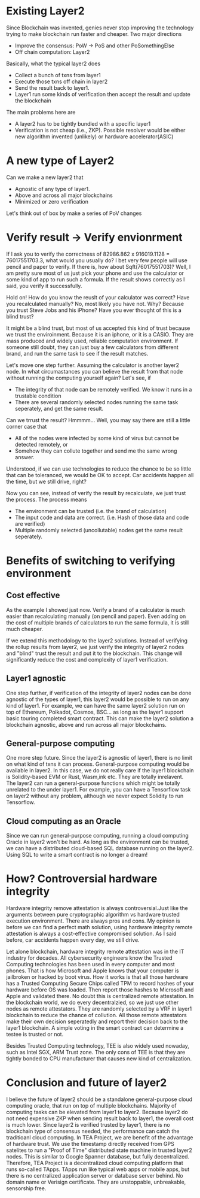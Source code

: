 # Existing Layer2
Since Blockchain was invented, genies never stop improving the technology trying to make blockchain run faster and cheaper. Two major directions
- Improve the consensus: PoW -> PoS and other PoSomethingElse
- Off chain computation: Layer2

Basically, what the typical layer2 does
- Collect a bunch of txns from layer1
- Execute those txns off chain in layer2
- Send the result back to layer1.
- Layer1 run some kinds of verification then accept the result and update the blockchain

The main problems here are
- A layer2 has to be tightly bundled with a specific layer1
- Verification is not cheap (i.e., ZKP). Possible resolver would be either new algorithm invented (unlikely) or hardware accelerator(ASIC)

# A new type of Layer2
Can we make a new layer2 that
- Agnostic of any type of layer1. 
- Above and across all major blockchains 
- Minimized or zero verification

Let's think out of box by make a series of PoV changes

# Verify result -> Verify envionrment
If I ask you to verify the correctness of 82986.862 x 916019.1128 = 76017551703.3, what would you usually do? 
I bet very few people will use pencil and paper to verify. If there is, how about Sqft(76017551703)? Well, I am pretty sure most of us just pick your phone and use the calculator or some kind of app to run such a formula. If the result shows correctly as I said, you verify it successfully. 

Hold on! How do you know the reuslt of your calculator was correct? Have you recalculated manually? No, most likely you have not. Why? Because you trust Steve Jobs and his iPhone? Have you ever thought of this is a blind trust? 

It might be a blind trust, but most of us accepted this kind of trust because we trust the enviroinment. Because it is an iphone, or it is a CASIO. They are mass produced and widely used, reliable computation environment. If someone still doubt, they can just buy a few calculators from different brand, and run the same task to see if the result matches. 

Let's move one step further. Assuming the calculator is another layer2 node. In what circumastances you can believe the result from that node without running the computing yourself again? Let's see, if 
- The integrity of that node can be remotely verified. We know it runs in a trustable condition
- There are several randomly selected nodes running the same task seperately, and get the same result.

Can we trrust the result? Hmmmm... Well, you may say there are still a little corner case that
- All of the nodes were infected by some kind of virus but cannot be detected remotely, or 
- Somehow they can collute together and send me the same wrong answer.

Understood, if we can use technologies to reduce the chance to be so little that can be toleranced, we would be OK to accept. Car accidents happen all the time, but we still drive, right?

Now you can see, instead of verify the result by recalculate, we just trust the process. The process means
- The environment can be trusted (i.e. the brand of calculation)
- The input code and data are correct. (i.e. Hash of those data and code are verified)
- Multiple randomly selected (uncollutable) nodes get the same result seperately.

# Benefits of switching to verifying environment
## Cost effective
As the example I showed just now. Verify a brand of a calculator is much easier than recalculating manually (on pencil and paper). Even adding on the cost of multiple brands of calculators to run the same formula, it is still much cheaper. 

If we extend this methodology to the layer2 solutions. Instead of verifying the rollup results from layer2, we just verify the integrity of layer2 nodes and "blind" trust the result and put it to the blockchain. This change will significantly reduce the cost and complexity of layer1 verification.

## Layer1 agnostic
One step further, if verification of the integrity of layer2 nodes can be done agnostic of the types of layer1, this layer2 would be possible to run on any kind of layer1. For example, we can have the same layer2 solution run on top of Ethereum, Polkadot, Cosmos, BSC... as long as the layer1 support basic touring completed smart contract. This can make the layer2 solution a blockchain agnostic, above and run across all major blockchains.

## General-purpose computing
One more step future. Since the layer2 is agnostic of layer1, there is no limit on what kind of txns it can process. General-purpose computing would be available in layer2. In this case, we do not really care if the layer1 blockchain is Solidity-based EVM or Rust, Wasm,ink etc. They are totally inrelavent. The layer2 can run a general-purpose functions which might be totally unrelated to the under layer1. For example, you can have a Tensorflow task on layer2 without any problem, although we never expect Solidity to run Tensorflow. 

## Cloud computing as an Oracle
Since we can run general-purpose computing, running a cloud computing Oracle in layer2 won't be hard. As long as the environment can be trusted, we can have a distributed cloud-based SQL database running on the layer2. Using SQL to write a smart contract is no longer a dream!

# How? Controversial hardware integrity
Hardware integrity remove attestation is always controversial.Just like the arguments between pure cryptographic algorithm vs hardware trusted execution environment. There are always pros and cons. My opinion is before we can find a perfect math solution, using hardware integrity remote attestation is always a cost-effective compromised solution. As I said before, car accidents happen every day, we still drive. 

Let alone blockchain, hardware integrity remote attestation was in the IT industry for decades. All cybersecurity engineers know the Trusted Computing technologies has been used in every computer and most phones. That is how Microsoft and Apple knows that your computer is jailbroken or hacked by boot virus. How it works is that all those hardware has a Trusted Computing Secure Chips called TPM to record hashes of your hardware before OS was loaded. Then report those hashes to Microsoft and Apple and validated there. No doubt this is centralized remote attestation. In the blockchain world, we do every decentralzied, so we just use other nodes as remote attestators. They are randomly selected by a VRF in layer1 blockchain to reduce the chance of collution. All those remote attestators make their own decision seperatedly and report their decision back to the layer1 blockchain. A simple voting in the smart contract can determine a testee is trusted or not.

Besides Trusted Computing technology, TEE is also widely used nowaday, such as Intel SGX, ARM Trust zone. The only cons of TEE is that they are tightly bonded to CPU manufacturer that causes new kind of centralization. 

# Conclusion and future of layer2
I believe the future of layer2 should be a standalone general-purpose cloud computing oracle, that run on top of multiple blockchains. Majority of computing tasks can be elevated from layer1 to layer2. Because layer2 do not need expensive ZKP when sending result back to layer1, the overall cost is much lower. Since layer2 is verified trusted by layer1, there is no blockchain type of consensus needed, the performance can catch the traditioanl cloud computing. In TEA Project, we are benefit of the advantage of hardware trust. We use the timestamp directly received from GPS satelites to run a  "Proof of Time" distributed state machine in trusted layer2 nodes. This is similar to Google Spanner database, but fully decentralized. Therefore, TEA Project is a decentralized cloud computing platform that runs so-called TApps. TApps run like typical web apps or mobile apps, but there is no centralized application server or database server behind. No domain name or Verisign certificate. They are unstoppable, unbreakable, sensorship free. 

